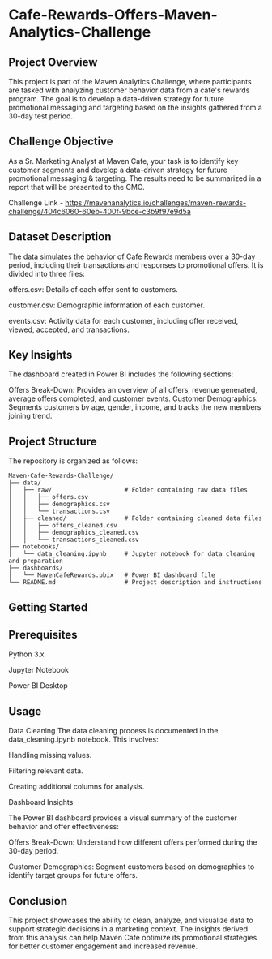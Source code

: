 # Cafe-Rewards-Offers-Maven-Analytics-Challenge

## Project Overview
This project is part of the Maven Analytics Challenge, where participants are tasked with analyzing customer behavior data from a cafe's rewards program. The goal is to develop a data-driven strategy for future promotional messaging and targeting based on the insights gathered from a 30-day test period.

## Challenge Objective
As a Sr. Marketing Analyst at Maven Cafe, your task is to identify key customer segments and develop a data-driven strategy for future promotional messaging & targeting. The results need to be summarized in a report that will be presented to the CMO.

Challenge Link - https://mavenanalytics.io/challenges/maven-rewards-challenge/404c6060-60eb-400f-9bce-c3b9f97e9d5a

## Dataset Description
The data simulates the behavior of Cafe Rewards members over a 30-day period, including their transactions and responses to promotional offers. It is divided into three files:

offers.csv: Details of each offer sent to customers.

customer.csv: Demographic information of each customer.

events.csv: Activity data for each customer, including offer received, viewed, accepted, and transactions.

## Key Insights
The dashboard created in Power BI includes the following sections:

Offers Break-Down: Provides an overview of all offers, revenue generated, average offers completed, and customer events.
Customer Demographics: Segments customers by age, gender, income, and tracks the new members joining trend.

## Project Structure
The repository is organized as follows:

```
Maven-Cafe-Rewards-Challenge/
├── data/
│   ├── raw/                    # Folder containing raw data files
│   │   ├── offers.csv
│   │   ├── demographics.csv
│   │   └── transactions.csv
│   ├── cleaned/                # Folder containing cleaned data files
│   │   ├── offers_cleaned.csv
│   │   ├── demographics_cleaned.csv
│   │   └── transactions_cleaned.csv
├── notebooks/
│   └── data_cleaning.ipynb     # Jupyter notebook for data cleaning and preparation
├── dashboards/
│   └── MavenCafeRewards.pbix   # Power BI dashboard file
└── README.md                   # Project description and instructions
```


## Getting Started
## Prerequisites

Python 3.x

Jupyter Notebook

Power BI Desktop

## Usage
Data Cleaning
The data cleaning process is documented in the data_cleaning.ipynb notebook. This involves:

Handling missing values.

Filtering relevant data.

Creating additional columns for analysis.

Dashboard Insights

The Power BI dashboard provides a visual summary of the customer behavior and offer effectiveness:

Offers Break-Down: Understand how different offers performed during the 30-day period.

Customer Demographics: Segment customers based on demographics to identify target groups for future offers.

## Conclusion

This project showcases the ability to clean, analyze, and visualize data to support strategic decisions in a marketing context. The insights derived from this analysis can help Maven Cafe optimize its promotional strategies for better customer engagement and increased revenue.
